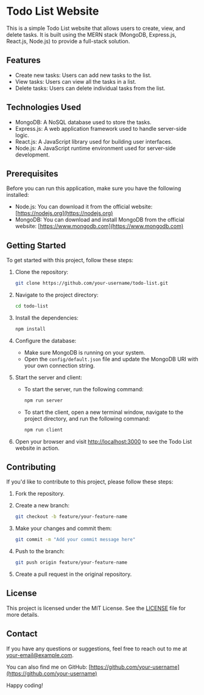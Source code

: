 # Todo List Website

This is a simple Todo List website that allows users to create, view, and delete tasks. It is built using the MERN stack (MongoDB, Express.js, React.js, Node.js) to provide a full-stack solution.

## Features

- Create new tasks: Users can add new tasks to the list.
- View tasks: Users can view all the tasks in a list.
- Delete tasks: Users can delete individual tasks from the list.

## Technologies Used

- MongoDB: A NoSQL database used to store the tasks.
- Express.js: A web application framework used to handle server-side logic.
- React.js: A JavaScript library used for building user interfaces.
- Node.js: A JavaScript runtime environment used for server-side development.

## Prerequisites

Before you can run this application, make sure you have the following installed:

- Node.js: You can download it from the official website: [https://nodejs.org](https://nodejs.org)
- MongoDB: You can download and install MongoDB from the official website: [https://www.mongodb.com](https://www.mongodb.com)

## Getting Started

To get started with this project, follow these steps:

1. Clone the repository:

   ```bash
   git clone https://github.com/your-username/todo-list.git
   ```

2. Navigate to the project directory:

   ```bash
   cd todo-list
   ```

3. Install the dependencies:

   ```bash
   npm install
   ```

4. Configure the database:

   - Make sure MongoDB is running on your system.
   - Open the `config/default.json` file and update the MongoDB URI with your own connection string.

5. Start the server and client:

   - To start the server, run the following command:

     ```bash
     npm run server
     ```

   - To start the client, open a new terminal window, navigate to the project directory, and run the following command:

     ```bash
     npm run client
     ```

6. Open your browser and visit [http://localhost:3000](http://localhost:3000) to see the Todo List website in action.

## Contributing

If you'd like to contribute to this project, please follow these steps:

1. Fork the repository.

2. Create a new branch:

   ```bash
   git checkout -b feature/your-feature-name
   ```

3. Make your changes and commit them:

   ```bash
   git commit -m "Add your commit message here"
   ```

4. Push to the branch:

   ```bash
   git push origin feature/your-feature-name
   ```

5. Create a pull request in the original repository.

## License

This project is licensed under the MIT License. See the [LICENSE](LICENSE) file for more details.

## Contact

If you have any questions or suggestions, feel free to reach out to me at your-email@example.com.

You can also find me on GitHub: [https://github.com/your-username](https://github.com/your-username)

Happy coding!
